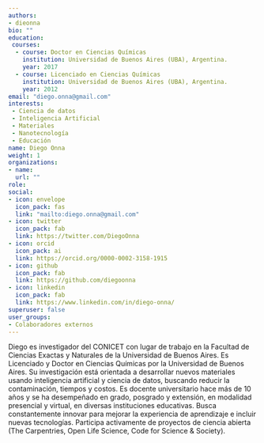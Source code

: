 ```yaml
---
authors:
- dieonna
bio: ""
education: 
 courses:
  - course: Doctor en Ciencias Químicas
    institution: Universidad de Buenos Aires (UBA), Argentina.
    year: 2017 
  - course: Licenciado en Ciencias Químicas
    institution: Universidad de Buenos Aires (UBA), Argentina.
    year: 2012
email: "diego.onna@gmail.com"
interests:
 - Ciencia de datos
 - Inteligencia Artificial
 - Materiales
 - Nanotecnología
 - Educación
name: Diego Onna
weight: 1
organizations:
- name: 
  url: ""
role: 
social:
- icon: envelope
  icon_pack: fas
  link: "mailto:diego.onna@gmail.com"
- icon: twitter
  icon_pack: fab
  link: https://twitter.com/DiegoOnna
- icon: orcid
  icon_pack: ai
  link: https://orcid.org/0000-0002-3158-1915
- icon: github
  icon_pack: fab
  link: https://github.com/diegoonna
- icon: linkedin
  icon_pack: fab
  link: https://www.linkedin.com/in/diego-onna/
superuser: false
user_groups:
- Colaboradores externos
---
```


Diego es investigador del CONICET con lugar de trabajo en la Facultad de Ciencias Exactas y Naturales de la Universidad de Buenos Aires. Es Licenciado y Doctor en Ciencias Químicas por la Universidad de Buenos Aires. Su investigación está orientada a desarrollar nuevos materiales usando inteligencia artificial y ciencia de datos, buscando reducir la contaminación, tiempos y costos. Es docente universitario hace más de 10 años y se ha desempeñado en grado, posgrado y extensión, en modalidad presencial y virtual, en diversas instituciones educativas. Busca constantemente innovar para mejorar la experiencia de aprendizaje e incluir nuevas tecnologías. Participa activamente de proyectos de ciencia abierta (The Carpentries, Open Life Science, Code for Science & Society).
